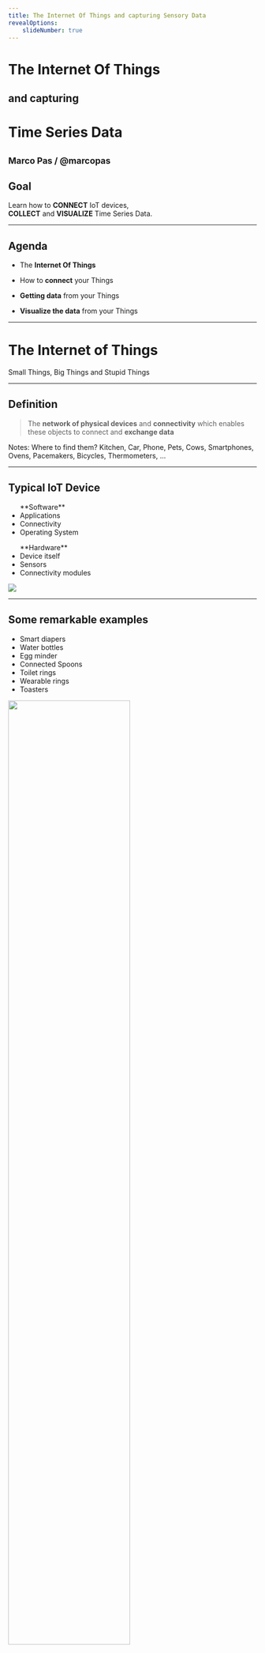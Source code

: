 ```yaml
---
title: The Internet Of Things and capturing Sensory Data
revealOptions:
    slideNumber: true
---
```


# **The Internet Of Things** 

## and capturing 

# **Time Series Data**

<small>Marco Pas / @marcopas</small>
---

## Goal

Learn how to **CONNECT** IoT devices,  
**COLLECT** and **VISUALIZE** Time Series Data.

---

## Agenda

+ The **Internet Of Things**

+ How to **connect** your Things

+ **Getting data** from your Things

+ **Visualize the data** from your Things

---

# The **Internet of Things**

Small Things, Big Things and Stupid Things

----

## Definition

> The **network of physical devices** 
> and **connectivity** which enables these 
> objects to connect and **exchange data**

Notes:
Where to find them? Kitchen, Car, Phone, Pets, Cows,  Smartphones, Ovens, Pacemakers, Bicycles, Thermometers, ...

----

## Typical IoT Device

<div class="multiCol">
    <div class="col">
        <ul>
            **Software**
            <li>Applications</li>
            <li>Connectivity</li>
            <li>Operating System</li>
        </ul>
    </div>
    <div class="col">
        <ul>
            **Hardware**
            <li>Device itself</li>
            <li>Sensors</li>
            <li>Connectivity modules</li>
        </ul>
    </div>
</div>

![](./images/raspberry_pi.jpg) <!-- .element height="40%" width="40%" -->


----

## Some **remarkable** examples

<div class="multiCol">
    <div class="col">
        <ul>
            <li>Smart diapers</li>
            <li>Water bottles</li>
            <li>Egg minder</li>
            <li>Connected Spoons</li>
            <li>Toilet rings</li>
            <li>Wearable rings</li>
            <li>Toasters</li>
        </ul>
    </div>
    <div class="col">
        <img src="./images/iot-diaper.png" height="70%">
    </div>
</div>
----

## Some **cool** examples

----
<!-- .slide: data-background="./images/iot-device-hue.jpg" -->
## Ambient Experience

<div class="multiCol" style="color:white">
    <div class="col">
        <ul>
            <li>Smart Home</li>
        </ul>
    </div>
</div>

----
<!-- .slide: data-background="./images/iot-device-wearables.jpg" -->

## Wearables

<div class="multiCol" style="color:white">
    <div class="col">
        <ul>
            <li>Health Monitoring</li>
        </ul>
    </div>
    <div class="col">
        <ul>
            <li>Assistive Technology</li>
        </ul>
    </div>
</div>

----
<!-- .slide: data-background="./images/iot-device-smart-pharming.jpg"-->

## <div style="color:black;">Smart Farming</div>

<div class="multiCol" style="color:black">
    <div class="col">
        <ul>
            <li>Precision Farming</li>
        </ul>
    </div>
    <div class="col">
        <ul>
            <li>Livestock Monitoring</li>
        </ul>
    </div>
</div>

----
<!-- .slide: data-background="rgb(181, 83, 60)" -->

## IOT is hard <i class="fas fa-exclamation-triangle"></i> 

> IoT Projects have a 75% Failure Rate

+ Long completion times
+ Poor quality of the data collected
+ IoT integration
+ Budget overruns
+ Data privacy / Security

----
<!-- .slide: data-background="rgb(181, 83, 60)" -->

![](./images/iot-device-smart-toy.jpg)

Note: Fisher-Price smart bear allowed hacking of children's biographical data.

----
<!-- .slide: data-background="rgb(181, 83, 60)" -->
![](./images/iot-device-smart-fridge.jpg)

Note: Samsung had a smart fridge that didn’t check SSL certificates, which meant someone could use a man-in-the-middle attack to snag your Google login information.

----
<!-- .slide: data-background="rgb(181, 83, 60)" -->
![](./images/iot-device-ddos.jpg)

Note: A hack in October of 2016 used IoT devices to shut down massive portions of the internet, the victim was a company called Dyn, which is one of the entities that route web traffic.

----
<i class="fas fa-exclamation-triangle fa-2x"></i>

When you start playing around with IOT devices do not forget about **security and data privacy**.

---

# How to **connect** Your Things

Natively & using AWS IOT

----

## Connectivity Requirements

+ **Lightweight** and Bandwidth Efficient
+ **Simple** to implement
+ **Data Agnostic**
+ Continuous **Session Awareness**
+ Support **Quality of Service**

----

## Connectivity Candidates

<i class="fas fa-tablet fa-2x"></i>  <i class="fas fa-arrows-alt-h fa-2x"></i> <i class="fas fa-cloud fa-2x"></i> <i class="fas fa-arrows-alt-h fa-2x"></i> <i class="fas fa-server fa-2x"></i>

+ REST/GRPC
+ AMQP
+ XMPP
+ STOMP
+ **MQTT**
+ CoAP

----

## **MQ** **T**elemetry **T**ransport

> MQTT is a Client Server **publish/subscribe messaging transport protocol**. <br><br> Standardized under OASIS.

Note: Developed out of IBM’s pervasive computing team and their work with partners in the industrial sector.

----

## MQTT Parts

![](./images/mqtt/iot-broker-pub-sub.png) <!-- .element height="90%" width="90%" -->

----

## MQTT Tooling

<div class="multiCol">
    <div class="col">
        <ul>
            <u>Brokers</u>
            <li>**Mosquitto**</li>
            <li>HiveMQ</li>
            <li>ActiveMQ</li>
            <li>RabbitMQ</li>
            <li>emqttd</li>
            <li>**AWS IOT**</li>
            <li>...</li>
        </ul>
    </div>
    <div class="col">
        <ul>
            <u>Clients</u>
            <li>**Paho**</li>
            <li>**Spring Integration**</li>
            <li>...</li>
        </ul>
    </div>
    <div class="col">
        <ul>
            <u>Tools</u>
            <li>MQTT.fx</li>
            <li>MyMQTT</li>
            <li>MQTT Lens</li>
            <li>**MQTTBox**</li>
            <li>...</li>
        </ul>
    </div>
</div>

----

# IoT & MQTT **Natively**

----

##### Demo - Overview

![](./images/mqtt/mqtt-pub-sub.png)

----

##### Demo - **Run broker  & connect client**

![](./images/mqtt/mqtt-demo-step1.png)  <!--  .element  height="90%"  width="90%"  -->

----

```
// file: docker-compose.yml
version: "3"
services:

  mosquitto:
    image: eclipse-mosquitto:1.4.12
    container_name: mosquitto
    ports:
      - 1883:1883       # MQTT port
      - 9001:9001       # MQTT websocket port
    volumes:
      - $PWD/../../mosquitto/config/mosquitto.conf:/mosquitto/config/mosquitto.conf
      - $PWD/../../mosquitto/data:/mosquitto/data
```

----

## Demo

## **Run broker  & connect client**

----

## MQTT Connect

What                  |                Description
--------------------- | ------------------------------------------
**ClientId**          | Unique identifier of each client
**Username/Password** | Authenticating/Authorization
**Last Will Message** | Notify other clients, when a client disconnects ungracefully

----

## MQTT Connect Example

```java
String clientId = MqttClient.generateClientId();
MqttClient client = new MqttClient("tcp://localhost:1883", clientId);

MqttConnectOptions connOpts = new MqttConnectOptions();
connOpts.setUserName("foo");
connOpts.setPassword("bar");

client.connect(connOpts);
```

----

##### Demo - **Publish & Subscribe**

![](./images/mqtt/mqtt-demo-step2.png)  <!--  .element  height="90%"  width="90%"  -->

----

##### Demo - **Publish & Subscribe**

```
// Publish a message
$ mosquitto_pub -t "myhome/livingroom/temperature" -m '0.1' # publish a message
$ mosquitto_pub -t "myhome/livingroom/temperature" -l       # publish by line

// Start a subscriber
$ mosquitto_sub -v -t "myhome/livingroom/temperature"
$ mosquitto_sub -v -t "myhome/+/temperature"                # using + wildcard
$ mosquitto_sub -v -t "myhome/#"                            # using # wildcards
```

----

## Demo

##  **Publish & Subscribe**

----

## MQTT Message

What           |                Description
-------------- | ------------------------------------------
**Payload**    | Data agnostic payload (images, texts, any binary data)
**Topicname**  | A simple string, hierarchically structured
**Retainflag** | Retain last message if no subscribers
**QoS**        | The quality level of this message (0/1/2)

----

## MQTT Publish Example

```java
String clientId = MqttClient.generateClientId();
MqttClient client = new MqttClient("tcp://localhost:1883", clientId);
MqttConnectOptions connOpts = new MqttConnectOptions();
connOpts.setUserName("foo");
connOpts.setPassword("bar");
client.connect(connOpts);

// publish
MqttMessage message = new MqttMessage();
message.setPayload("Hello world from Java".getBytes());
client.publish("iot_data", message);
client.disconnect();
```

----

##### Demo - **SpringBoot/Grails and MQTT**

![](./images/mqtt/mqtt-demo-step3.png)  <!--  .element  height="90%"  width="90%"  -->

----

## SpringBoot/Grails and MQTT

It is just as simple as adding dependencies on:

```
// file:build.gradle
compile "org.springframework.boot:spring-boot-starter-integration"
compile "org.springframework.integration:spring-integration-mqtt"
```

----

## Spring Integration and MQTT
![](./images/mqtt/springboot-integration-mqtt.png)  <!--  .element  height="90%"  width="90%"  -->

----

## Mqtt Client
```
// MqttClient
@Bean
DefaultMqttPahoClientFactory mqttClientFactory() {
    DefaultMqttPahoClientFactory factory = new DefaultMqttPahoClientFactory()
    defaultMqttPahoClientFactory.setServerURIs("tcp://localhost:1883")
    return factory
}
```

----

## InputChannel
```
// InputChannel
@Bean
MessageChannel mqttInputChannel() {
    return new DirectChannel()
}

@Bean
MessageProducerSupport mqttInbound() {
    MqttPahoMessageDrivenChannelAdapter adapter = 
        new MqttPahoMessageDrivenChannelAdapter(
            UUID.randomUUID().toString(),
            mqttClientFactory(),
            "myhome/livingroom/temperature"         // subscribe to topic
    );
    // some code intentionally omitted
    adapter.setOutputChannel(mqttInputChannel())    // send to channel
    return adapter
}

```
----

## MessageHandler
```
// MessageHandler
@Bean
@ServiceActivator(inputChannel = "mqttInputChannel")
MessageHandler stringHandler() {
    return new MessageHandler() {
        @Override
        void handleMessage(Message<?> message) throws MessagingException {
            println message.payload.toString()
        }
    }
}
```
----

## Demo

##  **SpringBoot/Grails and MQTT**

----

# Amazon **AWS IoT**

----

![](./images/aws/aws-iot.png)  <!--  .element  height="100%"  width="100%"  -->

----

![](./images/aws/aws-iot-things.png)  <!--  .element  height="100%"  width="100%"  -->


----

## AWS IoT - Rules

![](./images/aws/aws-iot-rules.png)  <!--  .element  height="100%"  width="100%"  -->

----

## AWS IoT offerings

* IoT Core
* Device Management
* GreenGrass
* IoT Analytics
* Amazon FreeRTOS
* IoT 1-Click
* IoT Button

----

##### Demo - **AWS IoT - Publish & Subscribe**

![](./images/mqtt/mqtt-demo-step4.png)  <!--  .element  height="90%"  width="90%"  -->

----

## Connect to AWS IoT

Requirements
* **Register your thing** inside AWS IoT
* Generate certificate for your thing
* Attach policy to the certificate

```json
{
  "Version": "2012-10-17",
  "Statement": [
    {
      "Effect": "Allow",
      "Action": "iot:*",
      "Resource": "arn:aws:iot:<region>:<arnId>:*"
    }
  ]
}
```

----

## AWS IoT - Publish & Subscribe

Publish
```
mosquitto_pub --cafile aws-iot-rootCA.pem --cert <device-certificate>.pem.crt 
  --key <private-key>.pem.key  -h <aws-iot-endpoint> -p 8883 
  -t <topicName> -m "Hello from Mosquitto"
```

Subscribe
```
mosquitto_sub --cafile aws-iot-rootCA.pem --cert <device-certificate>.pem.crt 
  --key <private-key>.pem.key  -h <aws-iot-endpoint> -p 8883 
  -t <topicName>
```

----

## Demo

##  **AWS IoT - Publish & Subscribe**

---

# **Getting data** from your Things

Large amounts of time stamped data

----

## Time Stamped Data

Applications rely on a form of data that  

**measures how things change over time.**  

Where time isn’t just a metric, but a primary axis!

----

## Time Series data

A time-series is a sequence of data points consisting of successive measurements made **over a time interval**
  
> [timestamp] [metadata/tags] [fields+values]

----

## Database Trends

![](./images/database-trends.png)

----

## Time Series database

![](./images/why.png)  <!--  .element  height="40%"  width="40%"  -->

+ Scale
+ Usability

Note: 

Scale: Time-series data accumulates very quickly. (For example, a single connected car will collect 25GB of data per hour.) And normal databases are not designed to handle that scale: relational databases fare poorly with very large datasets; NoSQL databases fare better at scale, but can still be outperformed by a database fine-tuned for time-series data. In contrast, time-series databases (which can be based on relational or NoSQL databases) handle scale by introducing efficiencies that are only possible when you treat time as a first class citizen. These efficiencies result in performance improvements, including: higher ingest rates, faster queries at scale (although some support more queries than others), and better data compression.

Usability: TSDBs also typically include functions and operations common to time-series data analysis: data retention policies, continuous queries, flexible time aggregations, etc. Even if scale it not a concern at the moment (e.g., if you are just starting to collect data), these features can still provide a better user experience and make your life easier.

----

## Timeseries Database Ranking

![](./images/database-timeseries-db-ranking.png)

----

## InfluxData Products

![](./images/influxdata-products.png) <!--  .element  height="60%" width="60%" -->

----

## Introducing

<div class="multiCol">
    <div class="col">
        <ul>
            <li>Open source</li>
            <li>Written in Go</li>
            <li>Easy to use</li>
            <li>Automated data retention policy</li>
        </ul>
    </div>
        <div class="col">
        <ul>
            <li>Schemaless</li>
            <li>Client libraries available</li>
            <li>Support for large amounts of data</li>
        </ul>
    </div>
</div>

![](./images/influxdb-logo.png)  <!--  .element  height="30%"  width="40%" -->

----

## Data structure

+ **Measurement**, name of the measurement
+ **Tags**, metadata for the measurement
+ **Fields**, values for the measurement
+ **Timestamp**, primary index is always time

```
// example:

[measurement],[tags] [fields] [timestamp]

weather_sensor,crop=blueberries,region=north temp=50.1 1472515200000000000
weather_sensor,crop=blueberries,region=midwest temp=49.8 1472515200000000000
```

----

## Query Language

+ SQL Like
+ CLI & HTTP-Api for read and writes
+ Continuous Queries
+ Operators & Mathematical Functions
+ Automated data retention policies

```
// example:

SELECT MEAN("temp") FROM "weather_sensor" WHERE region = 'north'
```

----

## Data exploration

```sql
// GENERAL
SHOW DATABASES
SHOW SERIES
SHOW USERS

// SELECT
SELECT (*) FROM "wheather_sensor" GROUP BY region
SELECT (*) FROM "wheather_sensor" GROUP BY time(10m)
SELECT MEAN("temp") FROM "wheather_sensor" GROUP BY time(10m),region
SELECT MEAN("temp") FROM "wheather_sensor" GROUP BY time(10m),*
SELECT MEAN("temp") FROM "wheather_sensor" GROUP BY time(10m),* fill(none)

// INTO
SELECT MEAN("temp") INTO "grouped_data" FROM "wheather_sensor" GROUP BY time(10m)
```

----

## Writing data to InfluxDB
Manually using CLI or HTTP-API

```
INSERT weather_sensor,crop=blueberries,region=north temp=50.1
```
```
INSERT weather_sensor,crop=blueberries,region=north temp=50.1 1472515200000000000
```
or using client libraries  
(Python, Java, Go, Elixir, JavaScript, .Net, ...)

----

## InfluxDB Java Client

+ uses InfluxDB HTTP-API
+ Support batch operations
+ Write / Query
+ QueryResult mapper to POJO

```
influxDB.write(Point.measurement("cpu")
	.time(System.currentTimeMillis(), TimeUnit.MILLISECONDS)
	.addField("idle", 90L)
	.addField("user", 9L)
	.addField("system", 1L)
	.build());
```

```
Query query = new Query("SELECT idle FROM cpu", dbName);
```

----

## SpringBoot/Grails and InfluxDB

It is just as simple as adding dependencies on:

```
// file: build.gradle

compile "com.github.miwurster:spring-data-influxdb:1.6"
compile "org.influxdb:influxdb-java:2.9"
```

Result **DefaultInfluxDBTemplate** which can be configured using `application.yml`

----
## **Write** data
```
class InfluxDBWriterService {

    @Autowired
    DefaultInfluxDBTemplate defaultInfluxDBTemplate     // get the template

    def writeToInfluxDB(json) {
        Point point = Point.measurement("temperature")  // create a point
                .time(System.currentTimeMillis(), TimeUnit.MILLISECONDS)
                .tag("location", json.location)
                .addField("temperature", new Double(json.temperature))
                .build()


        defaultInfluxDBTemplate.write(point)            // write a point to InfluxDB
    }
}
```

----

## **Query** data to POJO

```
InfluxDBResultMapper resultMapper = new InfluxDBResultMapper(); // threadsafe
Query query = new Query("SELECT * FROM cpu", defaultInfluxDbTemplate.getDatabase())
QueryResult queryResult = influxDB.query(query)
List<Cpu> cpuList = resultMapper.toPOJO(queryResult, Cpu.class)
```
```
@Measurement(name = "cpu")
public class Cpu {
    @Column(name = "time")
    private Instant time;
    @Column(name = "host", tag = true)
    private String hostname;
    // some code ommitted intentionally
}
```

----

## Demo

##  **Insert data** using Grails/SpringBoot

---

# **Visualize the data** from your Things

Pretty pictures

----

## Visualization **options**

![](./images/influxdb-grafana.png)

----

## Grafana Dashboard

![](./images/grafana-screenshot.png) <!--  .element  height="80%"  width="80%" -->

----

## Demo

## Grafana - InfluxDB 

---

# Thank **you**

<i class="fab fa-github fa-4x"></i>

https://github.com/mpas/the-internet-of-things-and-capturing-time-series-data
